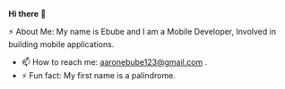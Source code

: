 
**Hi there** **👋**

⚡ About Me: My name is Ebube and I am a Mobile Developer, Involved in building mobile applications.

 - 📫 How to reach me: aaronebube123@gmail.com .
 - ⚡ Fun fact: My first name is a palindrome.
